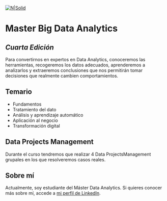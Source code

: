 [![N|Solid](https://edem.eu/wp-content/uploads/2019/09/cropped-logo-Edem.png)](https://edem.eu/master-big-data-analytics/)
# Master Big Data Analytics  
## _Cuarta Edición_ 

Para convertirnos en expertos en Data Analytics, conoceremos las herramientas, recogeremos los datos adecuados, aprenderemos a analizarlos y extraeremos conclusiones que nos permitirán tomar decisiones que realmente cambien comportamientos.


## Temario

- Fundamentos
- Tratamiento del dato
- Análisis y aprendizaje automático
- Aplicación al negocio
- Transformación digital

## Data Projects Management
Durante el curso tendremos que realizar 4 Data ProjectsManagement grupales en los que resolveremos casos reales.

## Sobre mí

Actualmente, soy estudiante del Máster Data Analytics. Si quieres conocer más sobre mí, accede a [mi perfil de LinkedIn](www.linkedin.com/in/larapeiro).
